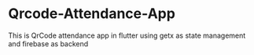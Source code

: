 # Qrcode-Attendance-App
This is QrCode attendance app in flutter using getx as state management and firebase as backend
